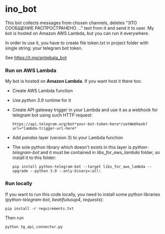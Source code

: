 # ino_bot

This bot collects messages from chosen channels, deletes "ЭТО СООБЩЕНИЕ РАСПРОСТРАНЕНО ..." text from it and send it to user. My bot is hosted on Amazon AWS Lambda, but you can run it everywhere.

In order to use it, you have to create file token.txt in project folder with single string: your telegram bot token.

See https://t.me/antiebala_bot

### Run on AWS Lambda

My bot is hosted on **Amazon Lambda**. If you want host it there too:

* Create AWS Lambda function
* Use *python 3.9* runtime for it
* Create API gateway trigger in your Lambda and use it as a webhook for telegram bot using such HTTP request:

      https://api.telegram.org/bot*your-bot-token-here*/setWebhook?url=*lambda-trigger-url-here*

* Add *pandas* layer (version 3) to your Lambda function 
* The sole python library which doesn't exists in this layer is *python-telegram-bot* and it must be contained in *libs_for_aws_lambda* folder, so install it to this folder: 
    ```console
    pip install python-telegram-bot --target libs_for_aws_lambda --upgrade --python 3.9 --only-binary=:all:
    ```
    
### Run locally

If you want to run this code locally, you need to install some python libraries (*python-telegram-bot*, *beatifulsoup4*, *requests*):

```console
pip install -r requirements.txt
```

Then run

```console
python tg_api_connector.py
```

